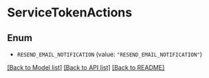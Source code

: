 # ServiceTokenActions

## Enum


* `RESEND_EMAIL_NOTIFICATION` (value: `"RESEND_EMAIL_NOTIFICATION"`)


[[Back to Model list]](../README.md#documentation-for-models) [[Back to API list]](../README.md#documentation-for-api-endpoints) [[Back to README]](../README.md)


